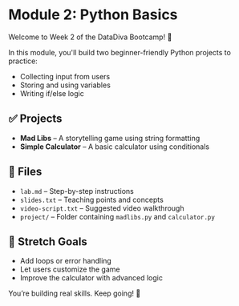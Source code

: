 # Module 2: Python Basics

Welcome to Week 2 of the DataDiva Bootcamp! 💜

In this module, you'll build two beginner-friendly Python projects to 
practice:

- Collecting input from users
- Storing and using variables
- Writing if/else logic

## ✅ Projects

- **Mad Libs** – A storytelling game using string formatting
- **Simple Calculator** – A basic calculator using conditionals

## 📂 Files

- `lab.md` – Step-by-step instructions
- `slides.txt` – Teaching points and concepts
- `video-script.txt` – Suggested video walkthrough
- `project/` – Folder containing `madlibs.py` and `calculator.py`

## 🧠 Stretch Goals

- Add loops or error handling
- Let users customize the game
- Improve the calculator with advanced logic

You’re building real skills. Keep going! 🚀


